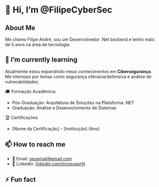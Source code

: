 # 👋 Hi, I’m @FilipeCyberSec  

## About Me  
Me chamo Filipe André, sou um Desenvolvedor .Net backend e tenho mais de 5 anos na área de tecnologia. 

## 🌱 I’m currently learning  
Atualmente estou expandindo meus conhecimentos em **Cibersegurança**. Me interesso por temas como segurança ofensiva/defensiva e análise de vulnerabilidades. 

🎓 Formação Acadêmica:
- Pós-Graduação: Arquitetura de Soluções na Plataforma .NET 
- Graduação: Análise e Desenvolvimento de Sistemas

🏆 Certificações
- [Nome da Certificação] – [Instituição] (Ano)

## 📫 How to reach me  
- 📩 Email: [seuemail@email.com](mailto:seuemail@email.com)  
- 💼 LinkedIn: [linkedin.com/in/seuperfil](https://linkedin.com/in/seuperfil)  

## ⚡ Fun fact  



<!---
FilipeCyberSec/FilipeCyberSec is a ✨ special ✨ repository because its `README.md` (this file) appears on your GitHub profile.
You can click the Preview link to take a look at your changes.
--->
